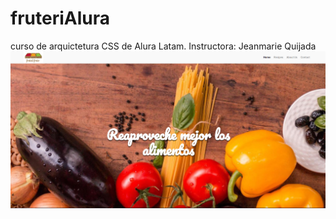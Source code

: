 # fruteriAlura
curso de arquictetura CSS de Alura Latam. 
Instructora: Jeanmarie Quijada
![FRUTERIA ALURA](https://github.com/ciscojuan/fruterialura/blob/main/assets/img/project.png)


